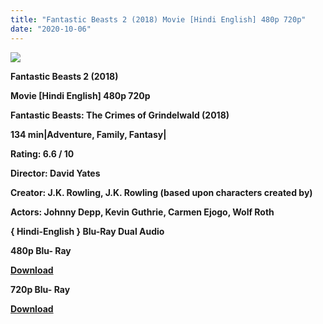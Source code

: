 ```yaml
---
title: "Fantastic Beasts 2 (2018) Movie [Hindi English] 480p 720p"
date: "2020-10-06"
---
```


[**![](https://1.bp.blogspot.com/-I3zn41oPdzQ/XuiPHdWm5zI/AAAAAAAADWg/OiM5E_oE8ikaqGzkcFrK3TpBBcdJ5_VKwCLcBGAsYHQ/s1600/1592298941558.jpg)**](https://1.bp.blogspot.com/-I3zn41oPdzQ/XuiPHdWm5zI/AAAAAAAADWg/OiM5E_oE8ikaqGzkcFrK3TpBBcdJ5_VKwCLcBGAsYHQ/s1600/1592298941558.jpg)

 **Fantastic Beasts 2 (2018)**

**Movie \[Hindi English\] 480p 720p** 

**Fantastic Beasts: The Crimes of Grindelwald (2018)**

**134 min|Adventure, Family, Fantasy|**

**Rating: 6.6 / 10** 

**Director: David Yates**

**Creator: J.K. Rowling, J.K. Rowling (based upon characters created by)**

**Actors: Johnny Depp, Kevin Guthrie, Carmen Ejogo, Wolf Roth**

 **{ Hindi-English } Blu-Ray Dual Audio**

**480p Blu- Ray**

**[Download](https://coinquint.com/a585/)** 

**720p Blu- Ray**

[**Download**](http://instantdown.xyz/lAtGi2kqIA)
